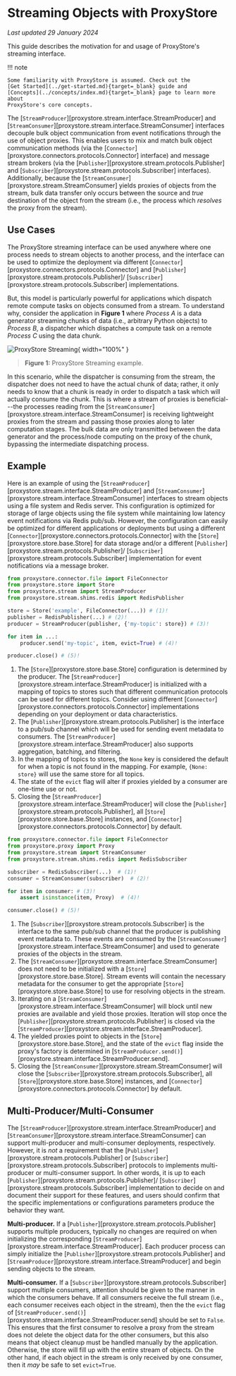 # Streaming Objects with ProxyStore

*Last updated 29 January 2024*

This guide describes the motivation for and usage of ProxyStore's
streaming interface.

!!! note

    Some familiarity with ProxyStore is assumed. Check out the
    [Get Started](../get-started.md){target=_blank} guide and
    [Concepts](../concepts/index.md){target=_blank} page to learn more about
    ProxyStore's core concepts.

The [`StreamProducer`][proxystore.stream.interface.StreamProducer]
and [`StreamConsumer`][proxystore.stream.interface.StreamConsumer] interfaces
decouple bulk object communication from event notifications through the use of
object proxies. This enables users to mix and match bulk object communication
methods (via the [`Connector`][proxystore.connectors.protocols.Connector]
interface) and message stream brokers (via the
[`Publisher`][proxystore.stream.protocols.Publisher] and
[`Subscriber`][proxystore.stream.protocols.Subscriber] interfaces).
Additionally, because the [`StreamConsumer`][proxystore.stream.StreamConsumer]
yields proxies of objects from the stream, bulk data transfer only occurs
between the source and *true* destination of the object from the stream
(i.e., the process which *resolves* the proxy from the stream).

## Use Cases

The ProxyStore streaming interface can be used anywhere where one process
needs to stream objects to another process, and the interface can be used
to optimize the deployment via different
[`Connector`][proxystore.connectors.protocols.Connector] and
[`Publisher`][proxystore.stream.protocols.Publisher]/
[`Subscriber`][proxystore.stream.protocols.Subscriber] implementations.

But, this model is particularly powerful for applications which dispatch
remote compute tasks on objects consumed from a stream.
To understand why, consider the
application in **Figure 1** where *Process A* is a data generator streaming
chunks of data (i.e., arbitrary Python objects) to *Process B*, a dispatcher
which dispatches a compute task on a remote *Process C* using the data
chunk.

![ProxyStore Streaming](../static/proxystore-streaming.svg){ width="100%" }
> <b>Figure 1:</b> ProxyStore Streaming example.

In this scenario, while the dispatcher is consuming from the stream,
the dispatcher does not need to have the actual chunk of data; rather,
it only needs to know that a chunk is ready in order to dispatch a task
which will actually consume the chunk. This is where a stream of proxies
is beneficial---the processes reading from the
[`StreamConsumer`][proxystore.stream.interface.StreamConsumer] is receiving
lightweight proxies from the stream and passing those proxies along to later
computation stages. The bulk data are only transmitted between the data
generator and the process/node computing on the proxy of the chunk, bypassing
the intermediate dispatching process.

## Example

Here is an example of using the
[`StreamProducer`][proxystore.stream.interface.StreamProducer]
and [`StreamConsumer`][proxystore.stream.interface.StreamConsumer] interfaces
to stream objects using a file system and Redis server.
This configuration is optimized for storage of large objects using the
file system while maintaining low latency event notifications via Redis
pub/sub. However, the configuration can easily be optimized for different
applications or deployments but using a different
[`Connector`][proxystore.connectors.protocols.Connector] with the
[`Store`][proxystore.store.base.Store] for data storage and/or a different
[`Publisher`][proxystore.stream.protocols.Publisher]/
[`Subscriber`][proxystore.stream.protocols.Subscriber] implementation for
event notifications via a message broker.

```python title="producer.py" linenums="1"
from proxystore.connector.file import FileConnector
from proxystore.store import Store
from proxystore.stream import StreamProducer
from proxystore.stream.shims.redis import RedisPublisher

store = Store('example', FileConnector(...)) # (1)!
publisher = RedisPublisher(...) # (2)!
producer = StreamProducer(publisher, {'my-topic': store}) # (3)!

for item in ...:
    producer.send('my-topic', item, evict=True) # (4)!

producer.close() # (5)!
```

1. The [`Store`][proxystore.store.base.Store] configuration is determined by
   the producer. The
   [`StreamProducer`][proxystore.stream.interface.StreamProducer] is
   initialized with a mapping of topics to stores such that different
   communication protocols can be used for different topics. Consider using
   different [`Connector`][proxystore.connectors.protocols.Connector]
   implementations depending on your deployment or data characteristics.
2. The [`Publisher`][proxystore.stream.protocols.Publisher] is the interface
   to a pub/sub channel which will be used for sending event metadata to
   consumers. The
   [`StreamProducer`][proxystore.stream.interface.StreamProducer] also supports
   aggregation, batching, and filtering.
3. In the mapping of topics to stores, the `None` key is considered the
   default for when a topic is not found in the mapping. For example,
   `{None: store}` will use the same store for all topics.
4. The state of the `evict` flag will alter if proxies yielded by a
   consumer are one-time use or not.
5. Closing the [`StreamProducer`][proxystore.stream.interface.StreamProducer]
   will close the [`Publisher`][proxystore.stream.protocols.Publisher],
   all [`Store`][proxystore.store.base.Store] instances, and
   [`Connector`][proxystore.connectors.protocols.Connector] by default.

```python title="consumer.py" linenums="1"
from proxystore.connector.file import FileConnector
from proxystore.proxy import Proxy
from proxystore.stream import StreamConsumer
from proxystore.stream.shims.redis import RedisSubscriber

subscriber = RedisSubscriber(...)  # (1)!
consumer = StreamConsumer(subscriber)  # (2)!

for item in consumer: # (3)!
    assert isinstance(item, Proxy)  # (4)!

consumer.close() # (5)!
```

1. The [`Subscriber`][proxystore.stream.protocols.Subscriber] is the interface
   to the same pub/sub channel that the producer is publishing event metadata
   to. These events are consumed by the
   [`StreamConsumer`][proxystore.stream.interface.StreamConsumer] and used to
   generate proxies of the objects in the stream.
2. The [`StreamConsumer`][proxystore.stream.interface.StreamConsumer] does not
   need to be initialized with a [`Store`][proxystore.store.base.Store]. Stream
   events will contain the necessary metadata for the consumer to get the
   appropriate [`Store`][proxystore.store.base.Store] to use for resolving
   objects in the stream.
3. Iterating on a
   [`StreamConsumer`][proxystore.stream.interface.StreamConsumer] will
   block until new proxies are available and yield those proxies. Iteration
   will stop once the [`Publisher`][proxystore.stream.protocols.Publisher]
   is closed via the
   [`StreamProducer`][proxystore.stream.interface.StreamProducer].
4. The yielded proxies point to objects in the
   [`Store`][proxystore.store.base.Store], and the state of the `evict` flag
   inside the proxy's factory is determined in
   [`StreamProducer.send()`][proxystore.stream.interface.StreamProducer.send].
4. Closing the [`StreamConsumer`][proxystore.stream.StreamConsumer] will close
   the [`Subscriber`][proxystore.stream.protocols.Subscriber],
   all [`Store`][proxystore.store.base.Store] instances, and
   [`Connector`][proxystore.connectors.protocols.Connector] by default.

## Multi-Producer/Multi-Consumer

The [`StreamProducer`][proxystore.stream.interface.StreamProducer]
and [`StreamConsumer`][proxystore.stream.interface.StreamConsumer] can support
multi-producer and multi-consumer deployments, respectively.
However, it is *not* a requirement that the
[`Publisher`][proxystore.stream.protocols.Publisher] or
[`Subscriber`][proxystore.stream.protocols.Subscriber] protocols to
implements multi-producer or multi-consumer support.
In other words, it is up to each
[`Publisher`][proxystore.stream.protocols.Publisher]/
[`Subscriber`][proxystore.stream.protocols.Subscriber] implementation
to decide on and document their support for these features, and users
should confirm that the specific implementations or configurations parameters
produce the behavior they want.

**Multi-producer.** If a [`Publisher`][proxystore.stream.protocols.Publisher]
supports multiple producers, typically no changes are required on
when initializing the corresponding
[`StreamProducer`][proxystore.stream.interface.StreamProducer]. Each producer
process can simply initialize the
[`Publisher`][proxystore.stream.protocols.Publisher]
and [`StreamProducer`][proxystore.stream.interface.StreamProducer] and begin
sending objects to the stream.

**Multi-consumer.** If a [`Subscriber`][proxystore.stream.protocols.Subscriber]
support multiple consumers, attention should be given to the manner in which
the consumers behave. If all consumers receive the full stream (i.e., each
consumer receives each object in the stream), then the the `evict` flag of
[`StreamProducer.send()`][proxystore.stream.interface.StreamProducer.send]
should be set to `False`. This ensures that the first consumer to resolve a
proxy from the stream does not delete the object data for the other consumers,
but this also means that object cleanup must be handled manually by the
application. Otherwise, the store will fill up with the entire stream of
objects. On the other hand, if each object in the stream is only received by
one consumer, then it *may* be safe to set `evict=True`.
